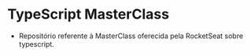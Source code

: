 # TypeScript MasterClass
- Repositório referente à MasterClass oferecida pela RocketSeat sobre typescript.

